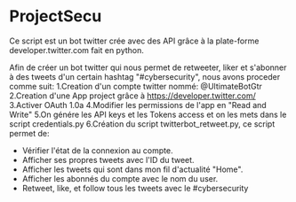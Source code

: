 # ProjectSecu
Ce script est un bot twitter crée avec des API grâce à la plate-forme developer.twitter.com fait en python.

Afin de créer un bot twitter qui nous permet de retweeter, liker et s'abonner à des tweets d'un certain hashtag "#cybersecurity", nous avons proceder comme suit:
1.Creation d'un compte twitter nommé: @UltimateBotGtr
2.Creation d'une App project grâce à https://developer.twitter.com/
3.Activer OAuth 1.0a
4.Modifier les permissions de l'app en "Read and Write"
5.On génére les API keys et les Tokens access et on les mets dans le script credentials.py
6.Création du script twitterbot_retweet.py, ce script permet de: 
  - Vérifier l'état de la connexion au compte.
  - Afficher ses propres tweets avec l'ID du tweet.
  - Afficher les tweets qui sont dans mon fil d'actualité "Home".
  - Afficher les abonnés du compte avec le nom du user.
  - Retweet, like, et follow tous les tweets avec le #cybersecurity
